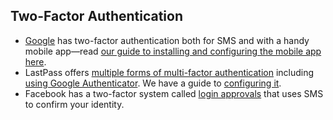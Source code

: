 ## Two-Factor Authentication  
- [Google](https://www.google.com/url?sa=t&rct=j&q=&esrc=s&source=web&cd=2&ved=0CH0QFjAB&url=https%3A%2F%2Fsupport.google.com%2Faccounts%2Fbin%2Fanswer.py%3Fhl%3Den%26answer%3D180744&ei=FMbgT5XqEenE2gXvl7XsCw&usg=AFQjCNENeGTuD_cqnq0Bx6WZWKVgjugB1g) has two-factor authentication both for SMS and with a handy mobile app—read [our guide to installing and configuring the mobile app here](https://www.howtogeek.com/105041/how-to-secure-your-google-account-with-google-authenticator/).  
- LastPass offers [multiple forms of multi-factor authentication](http://helpdesk.lastpass.com/security-options/#Multifactor+Authentication+Options) including [using Google Authenticator](http://helpdesk.lastpass.com/security-options/google-authenticator/). We have a guide to [configuring it](https://www.howtogeek.com/104666/how-to-make-lastpass-even-more-secure-with-google-authenticator/).  
- Facebook has a two-factor system called [login approvals](http://www.facebook.com/note.php?note_id=10150172618258920) that uses SMS to confirm your identity.
  
  
